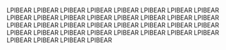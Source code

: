 LPIBEAR LPIBEAR LPIBEAR LPIBEAR LPIBEAR LPIBEAR LPIBEAR LPIBEAR LPIBEAR LPIBEAR LPIBEAR LPIBEAR LPIBEAR LPIBEAR LPIBEAR LPIBEAR LPIBEAR LPIBEAR LPIBEAR LPIBEAR LPIBEAR LPIBEAR LPIBEAR LPIBEAR LPIBEAR LPIBEAR LPIBEAR LPIBEAR LPIBEAR LPIBEAR LPIBEAR LPIBEAR LPIBEAR LPIBEAR LPIBEAR LPIBEAR
